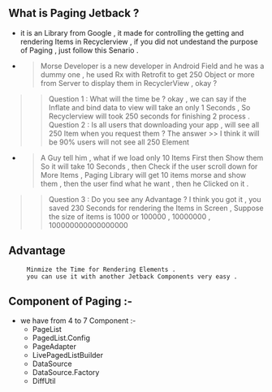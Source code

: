 ## What is Paging Jetback ?
- it is an Library from Google , it made for controlling the getting and rendering Items in Recyclerview , if you did not undestand the purpose of Paging , just follow this Senario .
- >Morse Developer is a new developer in  Android Field and he was a dummy one , he used Rx with Retrofit to get 250 Object or more from Server to display them in RecyclerView , okay ?
>> Question 1 : What will the time be ?
okay , we can say if the Inflate and bind data to view will take an only 1 Seconds , So Recyclerview will took 250 seconds for finishing 2 process .
Question 2 : Is all users that downloading your app , will see all 250 Item when you request them ?
The answer >> I think it will be 90% users will not see all 250 Element

- > A Guy tell him , what if we load only 10 Items First then Show them So it will take 10 Seconds , then Check if the user scroll down for More Items , Paging Library will get 10 items morse and show them , then the user find what he want , then he Clicked on it .
>> Question 3 : Do you see any Advantage ?
I think you got it , you saved  230 Seconds for rendering the Items in Screen , Suppose the size of items is 1000 or 100000 , 10000000 , 100000000000000000

## Advantage 
		 Minmize the Time for Rendering Elements .
		 you can use it with another Jetback Components very easy .

## Component of Paging :-
+ we have from 4 to 7 Component :-
  *  PageList
  * PagedList.Config
  * PageAdapter
  * LivePagedListBuilder 
  * DataSource 
  * DataSource.Factory
  * DiffUtil
